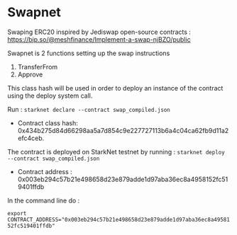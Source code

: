 # Swapnet
Swaping ERC20 inspired by Jediswap open-source contracts : https://bip.so/@meshfinance/Implement-a-swap-njBZO/public

Swapnet is 2 functions setting up the swap instructions 

1. TransferFrom
2. Approve 


This class hash will be used in order to deploy an instance of the contract using the deploy system call.

Run : ``` starknet declare --contract swap_compiled.json ```

- Contract class hash: 0x434b275d84d66298aa5a7d854c9e227727113b6a4c04ca62fb9d11a2efc4ceb.


The contract is deployed on StarkNet testnet by running : 
``` starknet deploy --contract swap_compiled.json ```

- Contract address : 0x003eb294c57b21e498658d23e879adde1d97aba36ec8a4958152fc519401ffdb


In the command line do : 

```export CONTRACT_ADDRESS="0x003eb294c57b21e498658d23e879adde1d97aba36ec8a4958152fc519401ffdb" ``` 
